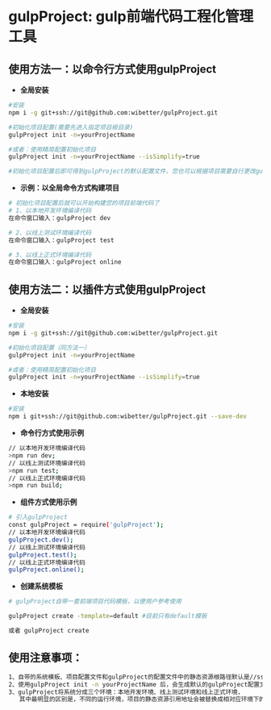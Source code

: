 # gulpProject: gulp前端代码工程化管理工具

## 使用方法一：以命令行方式使用gulpProject

- **全局安装**

```bash
#安装
npm i -g git+ssh://git@github.com:wibetter/gulpProject.git
```

```bash
#初始化项目配置(需要先进入指定项目根目录)
gulpProject init -n=yourProjectName

#或者：使用精简配置初始化项目
gulpProject init -n=yourProjectName --isSimplify=true

#初始化项目配置后即可得到gulpProject的默认配置文件，您也可以根据项目需要自行更改gulpProject配置文件
```

- **示例：以全局命令方式构建项目**

```bash
# 初始化项目配置后就可以开始构建您的项目前端代码了
# 1、以本地开发环境编译代码
在命令窗口输入：gulpProject dev

# 2、以线上测试环境编译代码
在命令窗口输入：gulpProject test

# 3、以线上正式环境编译代码
在命令窗口输入：gulpProject online
```

## 使用方法二：以插件方式使用gulpProject

- **全局安装**

```bash
#安装
npm i -g git+ssh://git@github.com:wibetter/gulpProject.git
```

```bash
#初始化项目配置（同方法一）
gulpProject init -n=yourProjectName

#或者：使用精简配置初始化项目
gulpProject init -n=yourProjectName --isSimplify=true
```

- **本地安装**

```bash
#安装
npm i git+ssh://git@github.com:wibetter/gulpProject.git --save-dev
```

- **命令行方式使用示例**

```bash
// 以本地开发环境编译代码
>npm run dev;
// 以线上测试环境编译代码
>npm run test;
// 以线上正式环境编译代码
>npm run build;
```

- **组件方式使用示例**

```bash
# 引入gulpProject
const gulpProject = require('gulpProject');
// 以本地开发环境编译代码
gulpProject.dev();
// 以线上测试环境编译代码
gulpProject.test();
// 以线上正式环境编译代码
gulpProject.online();
```


- **创建系统模板**

```bash
# gulpProject自带一套前端项目代码模板，以便用户参考使用

gulpProject create -template=default #目前只有default模板

或者 gulpProject create
```

## 使用注意事项：
```bash
1、自带的系统模板、项目配置文件和gulpProject的配置文件中的静态资源根路径默认是//ssfe.test.sina.com.cn，请将其改成自己的静态资源引用地址;
2、使用gulpProject init -n yourProjectName 后，会生成默认的gulpProject配置文件，各位可以根据自己喜好进行调整;
3、gulpProject将系统分成三个环境：本地开发环境、线上测试环境和线上正式环境，
   其中最明显的区别是，不同的运行环境，项目的静态资源引用地址会被替换成相对应环境下的引用地址；
```
